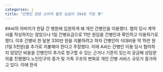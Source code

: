 ```yaml
---
categories: j
title: "간병인 관련 소비자 불만 요금이 394로 가장 多"
---
```

#A씨의 아버지가 한달 간 병원에 입원하게 돼 개인 간병인을 이용했다. 협의 당시 계약서를 작성하지는 않았으나 1일 간병요금으로 11만 원임을 간병인과 확인하고 이용하기로 했다. 이후 간병비 한 달분 330만 원을 지불하려고 하자 간병인이 식대비용 약 15만 원(1일 5천원)을 추가로 지불해야 한다고 주장했다. 이에 A씨는 간병인 이용 당시 협의하지 않았던 비용을 간병인이 추가로 청구할 수 있는 근거나 기준이 있는지 궁금해 상담문의를 진행했다.노인인구의 증가 및 가족 구조의 변화로 개인 간병 서비스 규모가 증가하고 있다. 이에 한국